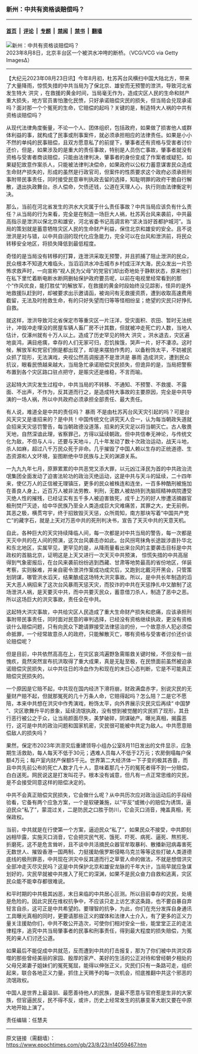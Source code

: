 ### 新州：中共有资格谈赔偿吗？

---

#### [首页](../../../..?n14059467) &nbsp;|&nbsp; [评论](../../../../../epoch-comment?n14059467) &nbsp;|&nbsp; [专题](../../../../../epoch-special?n14059467) &nbsp;|&nbsp; [禁闻](../../../../../epoch-news?n14059467) &nbsp;|&nbsp; [禁书](../../../../../books?n14059467) &nbsp;|&nbsp; [翻墙](https://github.com/gfw-breaker/nogfw/blob/master/README.md?n14059467)


<div><img alt="新州：中共有资格谈赔偿吗？" class="attachment-djy_600_400 size-djy_600_400 wp-post-image" src="https://i.epochtimes.com/assets/uploads/2023/08/id14054730-GettyImages-1603302015-600x400.jpg"/>
<div class="caption">
 2023年8月8日，北京丰台区一个被洪水冲垮的断桥。（VCG/VCG via Getty Images∆）
</div></div><hr/><div class="post_content" id="artbody" itemprop="articleBody">
 <!-- article content begin -->
 <p>
  【大纪元2023年08月23日讯】今年8月初，杜苏芮台风横扫中国大陆北方，带来了大量降雨，惊慌失措的中共当局为了保北京、雄安而无预警的泄洪，导致河北省发生特大
  <ok href="https://www.epochtimes.com/gb/tag/%E6%B4%AA%E7%81%BE.html">
   洪灾
  </ok>
  ，在救援的黄金时间，当局毫无作为，造成灾区人民的生命和财产重大损失，地方官员害怕激化民愤，只好承诺赔偿灾民的损失，但当局会兑现承诺吗？面对那一个个冤死的生命，它赔偿的起吗？关键的是，制造特大人祸的中共有资格谈赔偿吗？
 </p>
 <p>
  从现代法律角度衡量，不论一个人、团体组织，包括政府，如果做了损害他人或群体利益的事，就构成了民事或刑事案件，就必须承担相应的法律责任。如果是小小不然的单纯的民事赔偿，且双方愿意私了的前提下，肇事者还有资格与受害者讨价还价，但是，如果涉及的是重大的责任事故，特别是人员伤亡事故，肇事者就没有资格与受害者商谈赔偿，只能由法律判决，肇事者的身份变成了作案者或疑犯，如果疑犯故意作案杀人，只能被法律判决偿命，如果政府以公权力蓄意谋害民众造成生命财产损失的，形成的虽然是行政官司，但案件的性质要求这个政府必须承担刑事附带民事责任，同时接受民意审判执政去留的选择，知耻明罪的政府干脆自行解散，退出执政舞台。杀人偿命，欠债还钱，公道在天理人心，执行则由法律衡定判决。
 </p>
 <p>
  那么，当前在河北省发生的洪水大灾属于什么责任事故？中共当局应该负有什么责任？从当局的行为来看，完全是在制造一场巨大人祸，杜苏芮台风来袭前，中共最高指示是泄洪以保北京和雄安，河北省委书记高调言称“坚决当好首都护城河”。当局的策划就是蓄意牺牲灾区人民的生命财产利益，保住北京和雄安的安全。且不说泄洪是对与错，以中共自诩的现代化应急能力，完全可以在台风和泄洪前，将民众转移安全地区，将损失降低到最低程度。
 </p>
 <p>
  奇怪的是当局没有转移的打算，连泄洪采取无预警，并且抓捕了阻止泄洪的民众，民众根本不知道大难临头，当滔滔洪水冲击城市乡村成汪洋大海，民众发出一片恐怖求救声时，一向宣称“视人民为父母”的党官们却出奇地处于静默状态，原来他们在私下里忙着断电断水断网删帖保护政府要员呢，以前在电视里经常看到的那个“作风优良，能打胜仗”的解放军，在救援的黄金时段始终没见踪影，怪异的是外地救援队赶到时，却被要求出示邀请函，被询问有无救援资质，遭到收取高速费用截留，无法及时抢救生命，有的只好失望而归等等怪相纷呈；绝望的灾民只好挣扎自救。
 </p>
 <p>
  就这样，泄洪导致河北省保定市等重灾区一片汪洋，受灾面积、农田、暂时无法统计，冲毁冲走埋没的房屋车辆人畜厂房不计其数，但就被冲走死亡的人数，当地人估计，仅涿州就有十万人以上。造成了历史罕见的特大
  <ok href="https://www.epochtimes.com/gb/tag/%E6%B4%AA%E7%81%BE.html">
   洪灾
  </ok>
  。洪水退去，灾区遍地哀鸿，满目疮痍，幸存的人们无家可归，忍饥挨饿，哭声一片，好不凄凉。这时候，解放军和党官们倒是都出现了，却是来摆拍作秀的，以备粉饰太平，不妨被民众抓了现形，无法演戏，央视公然高调报道不是泄洪是
  <ok href="https://www.epochtimes.com/gb/tag/%E6%9A%B4%E9%9B%A8.html">
   暴雨
  </ok>
  造成洪灾，遭到民众抗议，眼看民愤越来越大，当局急忙承诺赔偿灾民损失，但诡异的是，当局把警察布置到各个灾区路口驻点把守，是赈灾还是维稳，不言而喻。
 </p>
 <p>
  这起特大洪灾发生过程中，中共当局的不转移、不通知、不预警、不救援、不露面、不出声，不作为，反其道而行之，是造成特大事故的主要原因，完全是中共导演的一场人祸，所以中共政府必须承担全部责任、最大责任。
 </p>
 <p>
  有人说，难道全是中共的责任吗？
  <ok href="https://www.epochtimes.com/gb/tag/%E6%9A%B4%E9%9B%A8.html">
   暴雨
  </ok>
  不是由杜苏芮台风天灾引起的吗？可是台风天灾又是谁招来的？是中共！中国传统文化讲究天人合一，认为每当朝政失道就会招来天灾惩罚警告，每当朝政德没道落，招来的天灾足以将当朝灭亡。古人敬畏天地，自然深谙此理，省察罪己，方得以延续朝政。但中共信奉无神论，与传统文化为敌，不但与人斗，还要与天地斗，几十年发动了数十次政治运动，战天斗地，杀人如麻，超过八千万民众死于非命。几乎摧毁了中国人赖以生存的正统道德、生态资源和人文环境，妄图断绝中华民族与上天的渊源关系。
 </p>
 <p>
  一九九九年七月，原罪累累的中共恶党又添大罪，以元凶江泽民为首的中共政治流氓集团全面发动了迫害法轮功的政治灭绝运动，这是中共与天斗的延续，二十四年来，使亿万人的正信被无理镇压，更多的民众被株连和连坐，一百多种酷刑被施加在善良人身上，近百万人被非法劳教、判刑，无数人被劫持到洗脑班精神病院遭受灭绝人性的摧残，已经证实有五千多人被迫害致死，成千上万的好人惨遭活摘器官极刑焚尸灭迹，给中华民族乃至全人类造成巨大灾难痛苦，其罪之大，史无前例，其恶之极，横贯宆宇，终于招致毁灭天惩，众所周知，南方那块写着“中国共产党亡”的藏字石，就是上天对万恶中共的死刑判决书，宣告了天灭中共的天意天机。
 </p>
 <p>
  自此，各种巨大的天灾持续降临人间，每一次都是对中共当局的警告，每一次都是天灭中共的在人间的预演，这次台风袭击亦如此。台风拐弯抹角长途跋涉直扑华北和东北地区，实属罕见，更罕见的是，从降雨量看出来台风的主要袭击目标是中共政权的首脑北京，证明这是上天又进行一次天灭中共预演， 惊慌失措的中共高层得到气象密报后，在台风来袭前纷纷逃到西藏、甘肃等地势最高的省份地区，佯装考察，实则躲难，并亲自密令泄洪作案成功成灾后，又跑到北戴河开黑会，只管策划阴谋，哪管洪水滔天，结果酿成这场特大洪灾事故。所以，是中共长年制造的滔天大恶人祸招来了这次台风暴雨天惩天灾，而狡诈的中共在天惩挣扎中又酿制了这场泄洪人祸，是天要灭中共，而中共要灭民众，蓄意借刀杀人，制造了恶中之恶。所以这场巨大的洪灾事故，责任全在中共。
 </p>
 <p>
  这起特大洪灾事故，中共给灾区人民造成了重大生命财产损失和悲痛，应该承担刑事附带民事责任，同时面对民意的审判选择，已经没有资格继续执政，更没有资格谈什么赔偿问题，只有向民众下跪请罪接受法律惩治的份，一个故意杀人犯必须偿命抵罪，一个经常故意杀人的政府，只能解散灭亡，哪有资格与受害者讨价还价谈论赔偿呢？
 </p>
 <p>
  但是目前，中共依然高高在上，在灾区哀鸿遍野急需赈救关键时候，不但没有一丝愧疚，竟然突然宣布抗洪取得了重大成果，真是无耻至极，在民愤面前虽然被迫承诺赔偿灾民损失，以中共往日的冷血作为和现在的末日心态判断，它是不可能真正赔偿灾民损失的。
 </p>
 <p>
  一个原因是它赔不起，中共现在国内经济下滑将崩，财政满盘赤字，别说灾民的无量财产赔不起，但就那冤死的几十万条人命，它赔得起吗？怎么陪？二是它不愿陪，本来中共想在洪灾中作秀演戏，粉饰太平，向外界展示灾民灾后再续“
  <ok href="https://www.epochtimes.com/gb/tag/%E4%B8%AD%E5%9B%BD%E6%A2%A6.html">
   中国梦
  </ok>
  ”、灾区歌舞升平的景象，延续流氓执政，没有想到被觉醒的灾民抓了现形，其丑行恶行被公之于众，让当局颜面尽失，美梦破碎，阴谋破产。曝光真相，揭露恶行，这可是中共的政治问题和国家机密，灾民很可能被中共定为敌人。中共愿意赔偿敌人的损失吗？
 </p>
 <p>
  果然，保定市2023年洪涝灾后重建领导小组办公室8月11日发出的文件显示，应急期生活救助，每人每天不低于30元；遇难人员每人不低于2万元；农房倒塌每户保额4万元；每户室内财产保额5千元。世界第二大经济体一下子变的极其吝啬，而且中共先前公布的死亡人数才几十人，意味着那几十万的冤死者得不到一分赔偿，白白送死。网民说这是打发叫花子。根本没有诚意，但凡有一点正常思维的灾民，是不会接受同意这样的赔偿决定的。
 </p>
 <p>
  中共不会真正赔偿灾民损失，它会做什么呢？从中共历次应对政治运动后的手段经验看，它备有两个应急方案，一个是软硬兼施，以“平反”或微小的赔偿为诱饵，逼迫民众“私了”，蒙混过关，二是防民之口胜于防川，它会灭口消音，掩盖真相，死保政权。
 </p>
 <p>
  当前，中共就是在行使第一个方案，逼迫民众“私了”，如果民众不接受，中共即刻凶相毕露，实施灭口消音，它会把灾民气死、饿死、吓死、病死、逼死、熬煎死、折磨死，这不是危言耸听，且不谈中共活摘民众器官牟取暴利、散播新冠病毒害死无数世人、摧毁香港一国两制、力挺援助俄罗斯侵略乌克兰等等这些打破人类道德底线的极刑罪恶，中共现在洪灾中反其道而行之草菅人命的做法，不就是想借洪灾全部冲走灭尽灾民吗？这是中共保护北京和雄安龙脉的千年大计，当局早就应急谋划好的，灾民早就被中共推入了死亡的深渊，如果不是民众奋力自救和逃离，灾区民众能不能幸存都很难说。
 </p>
 <p>
  和平时期的中共极其凶恶，末日来临的中共居心叵测。所以目前幸存的灾民，处境是危险的。因此灾民在维权抗争中，不应该只走上访乞求这条路，也不要自暴自弃轻言自杀，这可正是中共希望的。要理智的抗争，为此，你们在充分发挥自身通讯工具曝光真相的同时，更要请那些正义的媒体和法律人士介入，有了更多的正义力量关注援助你们，中共不敢公开造次，可使你们相对安全一些，能堂堂正正的走法律程序，追究中共当局肇事者的民事和刑事责任，得到最大程度的损失赔偿，为冤死的亲人们讨还公道。
 </p>
 <p>
  如果最后不能促成中共就范，反而遭到中共的打击报复，那为了你们被中共洪灾吞噬的那些曾经美丽的家园、殷厚的家产、美好的生活的公正对待和曾经朝夕相处的父母兄弟妻子姐妹们的冤死冤屈，能得以伸张正义，灾民们只有一条路可走，组织起来，联合各地正义力量，抓住上天赐予的每一次机会，彻底推翻中共这个邪恶的流氓政权。
 </p>
 <p>
  中国人是世界上最温驯、最愿善待他人的民族，是最不愿意与官府惹是生非的大家族，但官逼民反，民不得不反，或许，历史上经常发生的抗暴变革大剧又要在中原大地开始上演了。
 </p>
 <p>
  责任编辑：任慧夫
 </p>
 <!-- article content end -->
 <div id="below_article_ad">
 </div>
</div>


---

原文链接（需翻墙）：https://www.epochtimes.com/gb/23/8/23/n14059467.htm